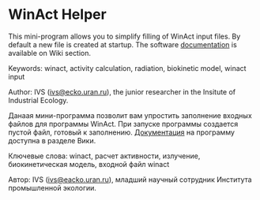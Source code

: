 # WinAct Helper
This mini-program allows you to simplify filling of WinAct input files. By default a new file is created at startup. 
The software [documentation](https://github.com/VSZ2020/WinAct_Helper/wiki) is available on Wiki section.

Keywords: winact, activity calculation, radiation, biokinetic model, winact input

Author: IVS (ivs@ecko.uran.ru), the junior researcher in the Insitute of Industrial Ecology.

Данаая мини-программа позволит вам упростить заполнение входных файлов для программы WinAct. При запуске программы создается пустой файл, готовый к заполнению. [Документация](https://github.com/VSZ2020/WinAct_Helper/wiki) на программу доступна в разделе Вики.

Ключевые слова: winact, расчет активности, излучение, биокинетическая модель, входной файл winact

Автор: IVS (ivs@eacko.uran.ru), младший научный сотрудник Института промышленной экологии.
